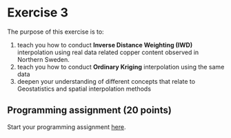 # Exercise 3

The purpose of this exercise is to:
 
1. teach you how to conduct **Inverse Distance Weighting (IWD)** interpolation using real data related copper content observed in Northern Sweden.
2. teach you how to conduct **Ordinary Kriging** interpolation using the same data
3. deepen your understanding of different concepts that relate to Geostatistics and spatial interpolation methods


## Programming assignment (20 points)

Start your programming assignment [here](Exercise-3.ipynb).